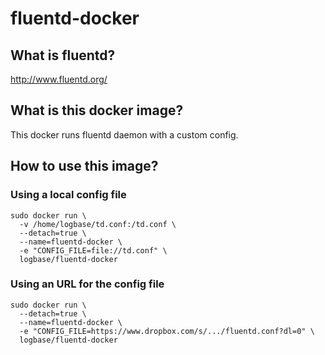 fluentd-docker
=================

## What is fluentd?
http://www.fluentd.org/

## What is this docker image?
This docker runs fluentd daemon with a custom config. 

## How to use this image?
### Using a local config file
    sudo docker run \
      -v /home/logbase/td.conf:/td.conf \
      --detach=true \
      --name=fluentd-docker \
      -e "CONFIG_FILE=file://td.conf" \
      logbase/fluentd-docker

### Using an URL for the config file
    sudo docker run \
      --detach=true \
      --name=fluentd-docker \
      -e "CONFIG_FILE=https://www.dropbox.com/s/.../fluentd.conf?dl=0" \
      logbase/fluentd-docker
